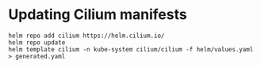 # Updating Cilium manifests

```
helm repo add cilium https://helm.cilium.io/
helm repo update
helm template cilium -n kube-system cilium/cilium -f helm/values.yaml > generated.yaml
```
